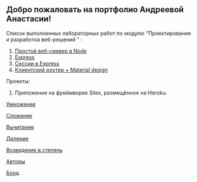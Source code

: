 ## Добро пожаловать на портфолио Андреевой Анастасии!
Список выполненных лабораторных работ по модулю  "Проектирование и разработка веб-решений " :
 1. [Простой веб-сервер в Node](https://github.com/nastyandreeva/13-03-2017---Node)
 2. [Express](https://github.com/nastyandreeva/Express) 
 3. [Сессии в Express](https://github.com/nastyandreeva/express_session)
 4. [Клиентский роутер + Material design](https://github.com/nastyandreeva/router)
 
Проекты:
 1. Приложение на фреймворке Silex, размещённое на Heroku.
 
 [Умножение](https://comandaherzen.herokuapp.com/mult/5/2)
 
 [Сложение](https://comandaherzen.herokuapp.com/plus/5/2)
 
 [Вычитание](https://comandaherzen.herokuapp.com/minus/5/2)
 
 [Деление](https://comandaherzen.herokuapp.com/div/5/2)
 
 [Возведение в степень](https://comandaherzen.herokuapp.com/pow/5/2)
 
 [Авторы](https://comandaherzen.herokuapp.com/authors)
 
 [Борд](https://kodaktor.ru/web29032018_e4e59)
